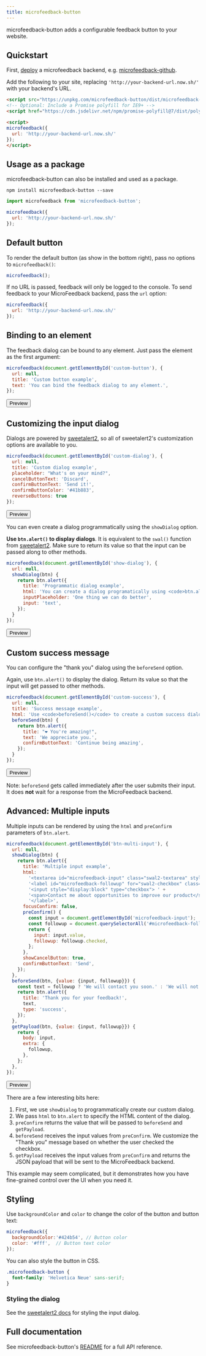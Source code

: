 ```yaml
---
title: microfeedback-button
---
```


microfeedback-button adds a configurable feedback button to your website.

## Quickstart

First, [deploy](/getting-started/deployment) a microfeedback backend, e.g.
[microfeedback-github](/backends/microfeedback-github).

Add the following to your site, replacing `'http://your-backend-url.now.sh/'` with your backend's URL.

```html
<script src="https://unpkg.com/microfeedback-button/dist/microfeedback-button.min.js"></script>
<!-- Optional: Include a Promise polyfill for IE9+ -->
<script href="https://cdn.jsdelivr.net/npm/promise-polyfill@7/dist/polyfill.min.js"></script>

<script>
microfeedback({
  url: 'http://your-backend-url.now.sh/'
});
</script>
```

## Usage as a package

microfeedback-button can also be installed and used as a package.

```
npm install microfeedback-button --save
```

```javascript
import microfeedback from 'microfeedback-button';

microfeedback({
  url: 'http://your-backend-url.now.sh/'
});
```

## Default button

To render the default button (as show in the bottom right), pass no
options to `microfeedback()`:

```javascript
microfeedback();
```

If no URL is passed, feedback will only be logged to the console. To
send feedback to your MicroFeedback backend, pass the `url` option:

```javascript
microfeedback({
  url: 'http://your-backend-url.now.sh/'
});
```

## Binding to an element

The feedback dialog can be bound to any element. Just pass the element
as the first argument:

```javascript
microfeedback(document.getElementById('custom-button'), {
  url: null,
  title: 'Custom button example',
  text: 'You can bind the feedback dialog to any element.',
});
```
<button id="custom-button" class="mf-button-preview">Preview</button>

## Customizing the input dialog

Dialogs are powered by
[sweetalert2](https://sweetalert2.github.io/#configuration), so all of
sweetalert2's customization options are available to you.

```javascript
microfeedback(document.getElementById('custom-dialog'), {
  url: null,
  title: 'Custom dialog example',
  placeholder: "What's on your mind?",
  cancelButtonText: 'Discard',
  confirmButtonText: 'Send it!',
  confirmButtonColor: '#41b883',
  reverseButtons: true
});
```
<button id="custom-dialog" class="mf-button-preview">Preview</button>

You can even create a dialog programmatically using the `showDialog`
option.

**Use `btn.alert()` to display dialogs**. It is equivalent to the
`swal()` function from [sweetalert2](https://sweetalert2.github.io/).
Make sure to return its value so that the input can be passed
along to other methods.


```javascript
microfeedback(document.getElementById('show-dialog'), {
  url: null,
  showDialog(btn) {
    return btn.alert({
      title: 'Programmatic dialog example',
      html: 'You can create a dialog programatically using <code>btn.alert()</code>.',
      inputPlaceholder: 'One thing we can do better',
      input: 'text',
    });
  }
});
```

<button id="show-dialog" class="mf-button-preview">Preview</button>

## Custom success message

You can configure the "thank you" dialog using the `beforeSend` option.

Again, use `btn.alert()` to display the dialog. Return its value so that the
input will get passed to other methods.

```javascript
microfeedback(document.getElementById('custom-success'), {
  url: null,
  title: 'Success message example',
  html: 'Use <code>beforeSend()</code> to create a custom success dialog.',
  beforeSend(btn) {
    return btn.alert({
      title: "❤️ You're amazing!",
      text: 'We appreciate you.',
      confirmButtonText: 'Continue being amazing',
    });
  }
});
```
<button id="custom-success" class="mf-button-preview">Preview</button>

Note: `beforeSend` gets called immediately after the user submits
their input. It does **not** wait for a response from the MicroFeedback
backend.

## Advanced: Multiple inputs

Multiple inputs can be rendered by using the `html` and `preConfirm`
parameters of `btn.alert`.

```javascript
microfeedback(document.getElementById('btn-multi-input'), {
  url: null,
  showDialog(btn) {
    return btn.alert({
      title: 'Multiple input example',
      html:
        '<textarea id="microfeedback-input" class="swal2-textarea" style="display: block;" placeholder="Describe your issue or share your ideas"></textarea>' +
        '<label id="microfeedback-followup" for="swal2-checkbox" class="swal2-checkbox">' +
        '<input style="display:block" type="checkbox"> ' +
        '<span>Contact me about opportunities to improve our product</span>' +
        '</label>',
      focusConfirm: false,
      preConfirm() {
        const input = document.getElementById('microfeedback-input');
        const followup = document.querySelectorAll('#microfeedback-followup input')[0];
        return {
          input: input.value,
          followup: followup.checked,
        };
      },
      showCancelButton: true,
      confirmButtonText: 'Send',
    });
  },
  beforeSend(btn, {value: {input, followup}}) {
    const text = followup ? 'We will contact you soon.' : 'We will not contact you in the future.';
    return btn.alert({
      title: 'Thank you for your feedback!',
      text,
      type: 'success',
    });
  },
  getPayload(btn, {value: {input, followup}}) {
    return {
      body: input,
      extra: {
        followup,
      },
    };
  },
});
```

<button id="multi-input" class="mf-button-preview">Preview</button>

There are a few interesting bits here:

1. First, we use `showDialog` to programmatically create our custom dialog.
1. We pass `html` to `btn.alert` to specify the HTML content of the dialog.
1. `preConfirm` returns the value that will be passed to `beforeSend` and `getPayload`.
1. `beforeSend` receives the input values from `preConfirm`. We customize the "Thank you" message based on
   whether the user checked the checkbox.
1. `getPayload` receives the input values from `preConfirm` and returns the JSON payload that will be sent to the
   MicroFeedback backend.

This example may seem complicated, but it demonstrates how you have
fine-grained control over the UI when you need it.

## Styling

Use `backgroundColor` and `color` to change the color of the button and button text:

```javascript
microfeedback({
  backgroundColor:'#424b54', // Button color
  color: '#fff',  // Button text color
});
```

You can also style the button in CSS.

```css
.microfeedback-button {
  font-family: 'Helvetica Neue' sans-serif;
}
```

### Styling the dialog

See the [sweetalert2 docs](https://sweetalert2.github.io/) for styling
the input dialog.

## Full documentation

See microfeedback-button's [README](https://github.com/MicroFeedback/microfeedback-button) for a full API reference.
